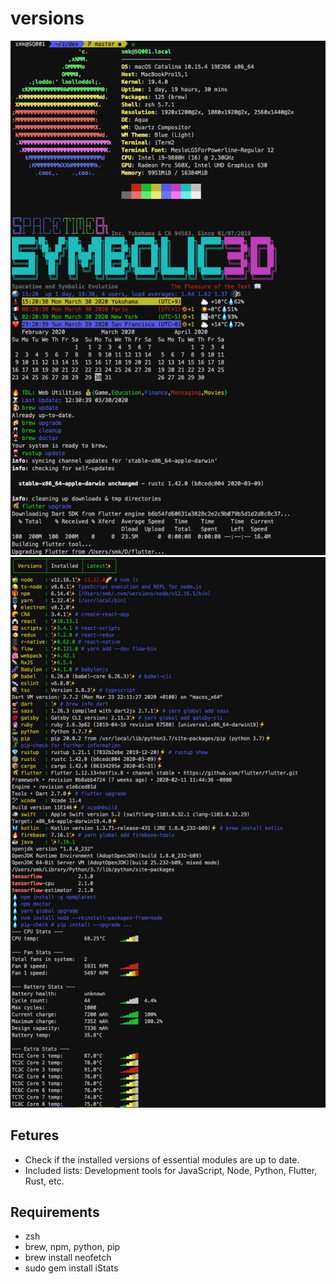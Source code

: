 # versions

![Screenshot of versions01](https://github.com/soominkimu/versions/blob/master/versions01.png)
![Screenshot of versions02](https://github.com/soominkimu/versions/blob/master/versions02.png)

## Fetures
* Check if the installed versions of essential modules are up to date.
* Included lists: Development tools for JavaScript, Node, Python, Flutter, Rust, etc.

## Requirements
* zsh
* brew, npm, python, pip
* brew install neofetch
* sudo gem install iStats
